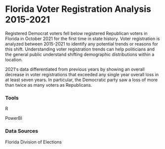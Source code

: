 # Florida Voter Registration Analysis 2015-2021 

Registered Democrat voters fell below registered Republican voters in Florida in October 2021 for the first time in state history. Voter registration is analyzed between 2015-2021 to identify any potential trends or reasons for this shift. Understanding voter registration trends can help politicians and the general public understand shifting demographic distributions within a location.

2021's data differentiated from previous years by showing an overall decrease in voter registrations that exceeded any single year overall loss in at least seven years. In particular, the Democratic party saw a loss of more than twice as many voters as Republicans. 

### Tools
R

PowerBI

### Data Sources
Florida Division of Elections
